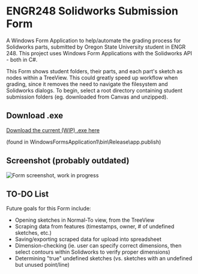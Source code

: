 # ENGR248 Solidworks Submission Form
A Windows Form Application to help/automate the grading process for Solidworks parts, submitted by Oregon State University student in ENGR 248. This project uses Windows Form Applications with the Solidworks API - both in C#.

This Form shows student folders, their parts, and each part's sketch as nodes within a TreeView. This could greatly speed up workflow when grading, since it removes the need to navigate the filesystem and Solidworks dialogs. To begin, select a root directory containing student submission folders (eg. downloaded from Canvas and unzipped).

## Download .exe
<a href="https://github.com/Justin-Mai/SolidworksSubmissionsForm/raw/master/WindowsFormsApplication1/bin/Release/app.publish/WindowsFormsApplication1.exe">Download the current (WIP) .exe here</a>

(found in WindowsFormsApplication1\bin\Release\app.publish)

## Screenshot  (probably outdated) 
![Form screenshot, work in progress](https://i.imgur.com/9NsfR0k.png "Form screenshot (WIP)")

## TO-DO List
Future goals for this Form include:
 - Opening sketches in Normal-To view, from the TreeView
 - Scraping data from features (timestamps, owner, # of undefined sketches, etc.)
 - Saving/exporting scraped data for upload into spreadsheet
 - Dimension-checking (ie. user can specify correct dimensions, then select contours within Solidworks to verify proper dimensions)
 - Determining "true" undefined sketches (vs. sketches with an undefined but unused point/line)
